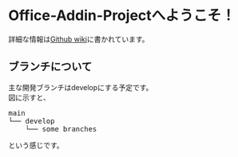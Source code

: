 # Office-Addin-Projectへようこそ！
詳細な情報は[Github wiki](https://github.com/hakumai22/Office-Addin-Project/wiki)に書かれています。
## ブランチについて
主な開発ブランチはdevelopにする予定です。  
図に示すと、
<pre>
main
└── develop
    └── some branches
</pre>
という感じです。
